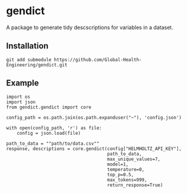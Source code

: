# gendict

A package to generate tidy descscriptions for variables in a dataset.

## Installation

```{bash}
git add submodule https://github.com/Global-Health-Engineering/gendict.git
```

## Example

```{python}
import os
import json
from gendict.gendict import core

config_path = os.path.join(os.path.expanduser("~"), 'config.json')

with open(config_path, 'r') as file:
    config = json.load(file)

path_to_data = ""path/to/data.csv""
response, descriptions = core.gendict(config["HELMHOLTZ_API_KEY"],
                                      path_to_data, 
                                      max_unique_values=7, 
                                      model=1, 
                                      temperature=0, 
                                      top_p=0.5, 
                                      max_tokens=999, 
                                      return_response=True)
```